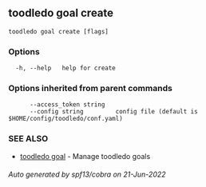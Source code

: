 ## toodledo goal create



```
toodledo goal create [flags]
```

### Options

```
  -h, --help   help for create
```

### Options inherited from parent commands

```
      --access_token string   
      --config string         config file (default is $HOME/config/toodledo/conf.yaml)
```

### SEE ALSO

* [toodledo goal](toodledo_goal.md)	 - Manage toodledo goals

###### Auto generated by spf13/cobra on 21-Jun-2022
